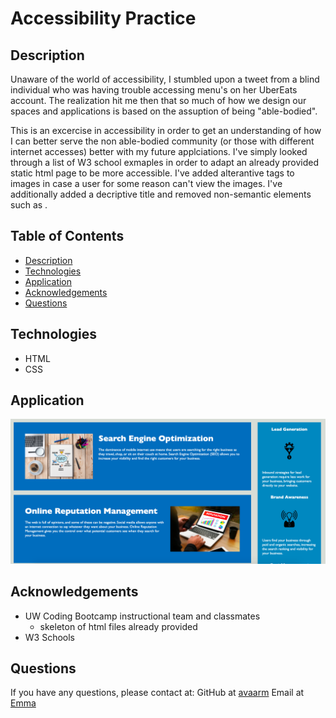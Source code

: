 # Accessibility Practice


<!-- [![GitHub License](https://img.shields.io/badge/License-orange.svg)](Develop/License/MIT.md) -->
<!-- [![GitHub Test](https://img.shields.io/badge/Test-blue.svg)](#test) -->
<!-- can put technologies here as shield icons and their versions -->

## Description 

Unaware of the world of accessibility, I stumbled upon a tweet from a blind individual who was having trouble accessing menu's on her 
UberEats account. The realization hit me then that so much of how we design our spaces and applications is based on the assuption of being 
"able-bodied". 

This is an excercise in accessibility in order to get an understanding of how I can better serve the non able-bodied community (or those with different internet accesses) better with my future applciations.
I've simply looked through a list of W3 school exmaples in order to adapt an already provided static html page to be more accessible. I've added alterantive tags to images in case a user for some reason can't view the images. I've additionally added a decriptive title and removed non-semantic elements such as <span>. 

## Table of Contents

* [Description](#Description)
* [Technologies](#technologies)
* [Application](#Application)
* [Acknowledgements](#acknowledgements)
* [Questions](#questions)

## Technologies

* HTML
* CSS


## Application 

![Finished Product](Develop/assets/images/app.png)

## Acknowledgements

* UW Coding Bootcamp instructional team and classmates
    * skeleton of html files already provided
* W3 Schools 

## Questions 

If you have any questions, please contact at:
GitHub at [avaarm](https://github.com/avaarm)
Email at [Emma](mailto:avaarm95@mail.com)


